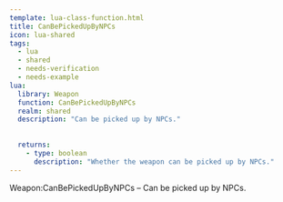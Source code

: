 ```yaml
---
template: lua-class-function.html
title: CanBePickedUpByNPCs
icon: lua-shared
tags:
  - lua
  - shared
  - needs-verification
  - needs-example
lua:
  library: Weapon
  function: CanBePickedUpByNPCs
  realm: shared
  description: "Can be picked up by NPCs."
  
  
  returns:
    - type: boolean
      description: "Whether the weapon can be picked up by NPCs."
---
```


<div class="lua__search__keywords">
Weapon:CanBePickedUpByNPCs &#x2013; Can be picked up by NPCs.
</div>
